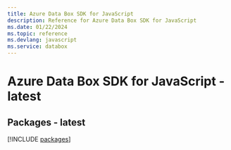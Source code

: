 ```yaml
---
title: Azure Data Box SDK for JavaScript
description: Reference for Azure Data Box SDK for JavaScript
ms.date: 01/22/2024
ms.topic: reference
ms.devlang: javascript
ms.service: databox
---
```

# Azure Data Box SDK for JavaScript - latest
## Packages - latest
[!INCLUDE [packages](data-box-index.md)]